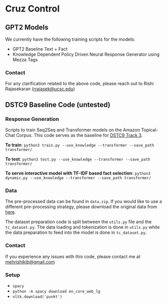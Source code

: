 # Cruz Control

## GPT2 Models 

We currently have the following training scripts for the models:
* GPT2 Baseline Text + Fact
* Knowledge Dependent Policy Driven Neural Response Generator using Mezza Tags

### Contact

For any clarification related to the above code, please reach out to Rishi Rajasekaran (rrajasek@ucsc.edu)

## DSTC9 Baseline Code (untested)

### Response Generation 

Scripts to train Seq2Seq and Transformer models on the Amazon Topical-Chat Corpus. This code serves as the baseline for [DSTC9 Track 3](http://dialog.speech.cs.cmu.edu:8003/).

**To train**: `python3 train.py --use_knowledge --transformer --save_path transformer/`

**To test**: `python3 test.py --use_knowledge --transformer --save_path transformer/`

**To serve interactive model with TF-IDF based fact selection**: `python3 dynamic.py --use_knowledge --transformer --save_path transformer/`

### Data

The pre-processed data can be found in `data.zip`. If you would like to use a different pre-processing strategy, please download the original data from [here](https://github.com/alexa/alexa-prize-topical-chat-dataset/).

The dataset preparation code is split between the `utils.py` file and the `tc_dataset.py`. The data loading and 
tokenization is done in `utils.py` while the data preparation to feed into the model is done in `tc_dataset.py`.

### Contact

If you experience any issues with this code, please contact me at mehrishikib@gmail.com


### Setup
- `spacy`
- `python -m spacy download en_core_web_lg`
- `nltk.download('punkt')`

